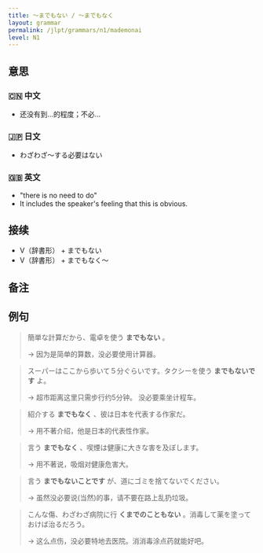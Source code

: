 ```yaml
---
title: 〜までもない / 〜までもなく
layout: grammar
permalink: /jlpt/grammars/n1/mademonai
level: N1
---
```


## 意思

### 🇨🇳 中文

- 还没有到...的程度；不必...

### 🇯🇵 日文

- わざわざ〜する必要はない

### 🇬🇧 英文

- "there is no need to do"
- It includes the speaker's feeling that this is obvious.

## 接续

- V（辞書形） + までもない
- V（辞書形） + までもなく〜

## 备注


## 例句

> 簡単な計算だから、電卓を使う **までもない** 。
>
> → 因为是简单的算数，没必要使用计算器。

> スーパーはここから歩いて５分ぐらいです。タクシーを使う **までもないです** よ。
>
> → 超市距离这里只需步行约5分钟。 没必要乘坐计程车。

> 紹介する **までもなく** 、彼は日本を代表する作家だ。
>
> → 用不著介绍，他是日本的代表性作家。

> 言う **までもなく** 、喫煙は健康に大きな害を及ぼします。
>
> → 用不著说，吸烟对健康危害大。

> 言う **までもないことです** が、道にゴミを捨てないでください。
>
> → 虽然没必要说(当然)的事，请不要在路上乱扔垃圾。

> こんな傷、わざわざ病院に行 **くまでのこともない** 。消毒して薬を塗っておけば治るだろう。
>
> → 这么点伤，没必要特地去医院。消消毒涂点药就能好吧。

